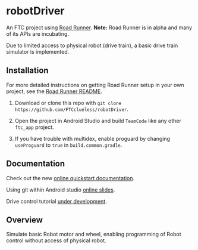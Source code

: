 # robotDriver

An FTC project using [Road Runner](https://github.com/acmerobotics/road-runner). **Note:** Road Runner is in alpha and many of its APIs are incubating.

Due to limited access to physical robot (drive train), a basic drive train simulator is implemented.

## Installation

For more detailed instructions on getting Road Runner setup in your own project, see the [Road Runner README](https://github.com/acmerobotics/road-runner#core).

1. Download or clone this repo with `git clone https://github.com/FTCclueless/robotDriver`.

1. Open the project in Android Studio and build `TeamCode` like any other `ftc_app` project.

1. If you have trouble with multidex, enable proguard by changing `useProguard` to `true` in `build.common.gradle`.

## Documentation

Check out the new [online quickstart documentation](https://acme-robotics.gitbook.io/road-runner/quickstart/introduction).

Using git within Android studio [online slides](https://docs.google.com/presentation/d/1LqPM6QersylS3Qat3jKbnGSkmfw6Yn31QVBdmx-aKUw/edit?usp=sharing).

Drive control tutorial [under development](https://docs.google.com/presentation/d/1zO_mQBujyA_bK-_M9h-GlggaW8oOwIQXXye-5kuiDGc/edit?usp=sharing).

## Overview

Simulate basic Robot motor and wheel, enabling programming of Robot control without access of physical robot.



